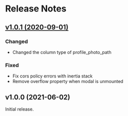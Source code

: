 # Release Notes

## [v1.0.1 (2020-09-01)](https://github.com/emberfuse/blaze/compare/v1.0.0...v1.0.1)

### Changed
- Changed the column type of profile_photo_path

### Fixed

- Fix cors policy errors with inertia stack
- Remove overflow property when modal is unmounted

## v1.0.0 (2021-06-02)

Initial release.
